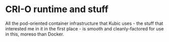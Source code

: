 # CRI-O runtime and stuff

All the pod-oriented container infrastructure that Kubic uses - the stuff that interested me in it in the first place - is smooth and cleanly-factored for use in this, moreso than Docker.
